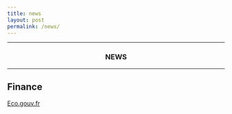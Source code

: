 ```yaml
---
title: news
layout: post 
permalink: /news/ 
---
```


--- 
### <center>NEWS</center> 
---

## Finance
[Eco.gouv.fr](https://www.economie.gouv.fr)
